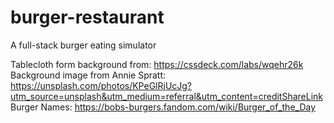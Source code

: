 # burger-restaurant
A full-stack burger eating simulator

Tablecloth form background from: https://cssdeck.com/labs/wqehr26k
Background image from Annie Spratt: https://unsplash.com/photos/KPeGlRjUcJg?utm_source=unsplash&utm_medium=referral&utm_content=creditShareLink 
Burger Names: https://bobs-burgers.fandom.com/wiki/Burger_of_the_Day 
